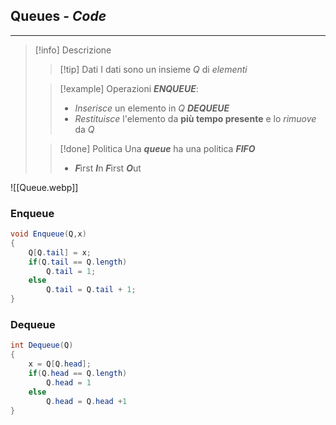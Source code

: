## Queues - *Code*
---
>[!info] Descrizione
>>[!tip] Dati
>>I dati sono un insieme $Q$ di *elementi*
>
>>[!example] Operazioni
>>***ENQUEUE***:
>>- *Inserisce* un elemento in $Q$
>>***DEQUEUE***
>>- *Restituisce* l'elemento da **più tempo presente** e lo *rimuove* da $Q$
>
>>[!done] Politica
>>Una ***queue*** ha una politica ***FIFO***
>>- ***F***irst ***I***n ***F***irst ***O***ut

![[Queue.webp]]

### Enqueue

```Java
void Enqueue(Q,x)
{
	Q[Q.tail] = x;
	if(Q.tail == Q.length)
		Q.tail = 1;
	else
		Q.tail = Q.tail + 1;
}
```

### Dequeue

```Java
int Dequeue(Q)
{
	x = Q[Q.head];
	if(Q.head == Q.length)
		Q.head = 1
	else
		Q.head = Q.head +1
}
```